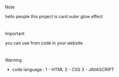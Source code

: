 
> [!NOTE]
> hello people this project is card outer glow effect

#

> [!IMPORTANT]
> you can use from code in your website

#

> [!WARNING]
> - code language :
> 1 - HTML
> 2 - CSS
> 3 - JAVASCRIPT

